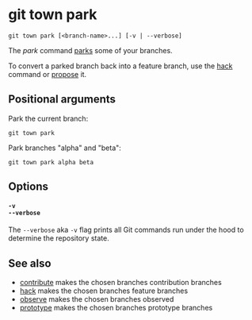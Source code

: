 # git town park

```command-summary
git town park [<branch-name>...] [-v | --verbose]
```

The _park_ command [parks](../branch-types.md#parked-branches) some of your
branches.

To convert a parked branch back into a feature branch, use the [hack](hack.md)
command or [propose](propose.md) it.

## Positional arguments

Park the current branch:

```fish
git town park
```

Park branches "alpha" and "beta":

```fish
git town park alpha beta
```

## Options

#### `-v`<br>`--verbose`

The `--verbose` aka `-v` flag prints all Git commands run under the hood to
determine the repository state.

## See also

- [contribute](contribute.md) makes the chosen branches contribution branches
- [hack](hack.md) makes the chosen branches feature branches
- [observe](observe.md) makes the chosen branches observed
- [prototype](prototype.md) makes the chosen branches prototype branches
